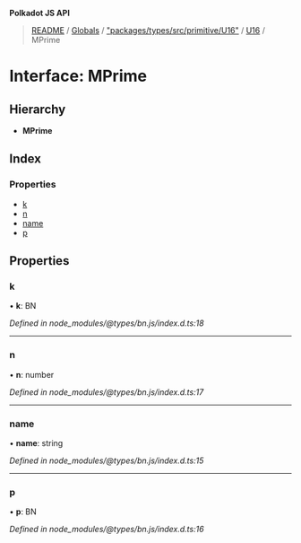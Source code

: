 **Polkadot JS API**

> [README](../README.md) / [Globals](../globals.md) / ["packages/types/src/primitive/U16"](../modules/_packages_types_src_primitive_u16_.md) / [U16](../classes/_packages_types_src_primitive_u16_.u16.md) / MPrime

# Interface: MPrime

## Hierarchy

* **MPrime**

## Index

### Properties

* [k](_packages_types_src_primitive_u16_.u16.mprime.md#k)
* [n](_packages_types_src_primitive_u16_.u16.mprime.md#n)
* [name](_packages_types_src_primitive_u16_.u16.mprime.md#name)
* [p](_packages_types_src_primitive_u16_.u16.mprime.md#p)

## Properties

### k

•  **k**: BN

*Defined in node_modules/@types/bn.js/index.d.ts:18*

___

### n

•  **n**: number

*Defined in node_modules/@types/bn.js/index.d.ts:17*

___

### name

•  **name**: string

*Defined in node_modules/@types/bn.js/index.d.ts:15*

___

### p

•  **p**: BN

*Defined in node_modules/@types/bn.js/index.d.ts:16*
